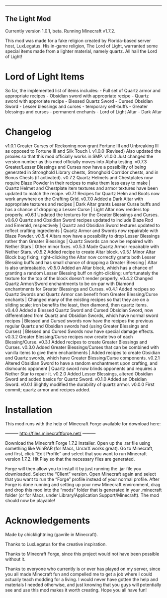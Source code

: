 --------------
The Light Mod
--------------
Currently version 1.0.1, beta. Running Minecraft v1.7.2.

This mod was made for a fake religion created by Florida-based server host, LuxLegatus. His in-game religion, The Lord of Light, warranted some special items made from a lighter material, namely quartz. All hail the Lord of Light!


Lord of Light Items
====================
So far, the implemented list of items includes:
	- Full set of Quartz armor and appropriate recipes
	- Obsidian sword with appropriate recipe
	- Quartz sword with approriate recipe
	- Blessed Quartz Sword
	- Cursed Obsidian Sword
	- Lesser blessings and curses - temporary self-buffs
	- Greater blessings and curses - permanent enchants
	- Lord of Light Altar
	- Dark Altar

Changelog
=========
v1.0.1 Greater Curses of Reckoning now grant Fortune III and Unbreaking III as opposed to Fortune III and Silk Touch I.
v1.0.0 (Revised) Also updated the proxies so that this mod officially works in SMP.
v1.0.0 Just changed the version number as this mod officially moves into Alpha testing.
v0.7.3 Greater/Lesser Blessings and Curses now have a possibility of being generated in Stronghold Library chests, Stronghold Corridor chests, and in Bonus Chests (if activated).
v0.7.2 Quartz Helmets and Chestplates now require Blaze Powder in their recipes to make them less easy to make | Quartz Helmet and Chestplate item textures and armor textures have been updated to match the recipe.
v0.7.1 Recipes for Quartz Helm and Boots now work anywhere on the Crafting Grid.
v0.7.0 Added a Dark Altar with appropriate textures and recipes | Dark Altar grants Lesser Curse buffs and has a chance of dropping a Lesser Curse | Light Altar now renders top properly.
v0.6.1 Updated the textures for the Greater Blessings and Curses.
v0.6.0 Quartz and Obsidian Sword recipes updated to include Blaze Rod and Emerald, respectively | Quartz and Obsidian Sword textures updated to reflect crafting ingredients | Quartz Armor and Swords now repairable with Blaze Powder.
v0.5.4 Altars now have a possibility to drop Lesser Blessings rather than Greater Blessings | Quartz Swords can now be repaired with Nether Stars | Other minor fixes.
v0.5.3 Made Quartz Armor repairable with Nether Stars.
v0.5.2 Added recipe to create Altar block.
v0.5.1 Minor Altar Block bug fixing; right-clicking the Altar now correctly grants both Lesser Blessing buffs and has small chance of dropping a Greater Blessing | Altar is also unbreakable.
v0.5.0 Added an Altar block, which has a chance of granting a random Lesser Blessing buff on right-clicking; unfortunately the texture for the top of the block doesn't render properly.
v0.4.2 Changed Quartz Armor/Sword enchantments to be on-par with Diamond enchantments for Greater Blessings and Curses.
v0.4.1 Added recipes so Quartz Swords and Quartz Armor can benefit from Greater Blessing/Curse enchants | Changed many of the existing recipes so that they are on a sliding scale; iron benefits the least, then diamond, then quartz items.
v0.4.0 Added a Blessed Quartz Sword and Cursed Obsidian Sword, now differentiated from Quartz and Obsidian Swords, which have normal sword recipes | Blessed and Cursed swords now have the recipes the previous regular Quartz and Obsidian swords had (using Greater Blessings and Curses) | Blessed and Cursed Swords now have special damage effects.
v0.3.2 Greater Blessing/Curse recipes now create two of each Blessing/Curse.
v0.3.1 Added recipes to create Greater Blessings and Curses.
v0.3.0 Added Greater Blessings/Curses that can be combined with vanilla items to give them enchantments | Added recipes to create Obsidian and Quartz swords, which have Greater Blessing/Curse components.
v0.2.1 Altered Obsidian Sword to have a random enchantment upon crafting, and dismounts opponent | Quartz sword now blinds opponents and requires a Nether Star to repair it.
v0.2.0 Added Lesser Blessings, altered Obsidian Sword and added basics for Quartz Sword.
v0.1.0 Added an Obsidian Sword.
v0.0.1 Slightly modified the durability of quartz armor.
v0.0.0 First commit; quartz armor and recipes added.


Installation
=============
This mod runs with the help of Minecraft Forge available for download here:

——— http://files.minecraftforge.net/ ———

Download the Minecraft Forge 1.7.2 Installer. Open up the .rar file using something like WinRAR (for Macs, UnrarX works great). Go to Minecraft, and first, click “Edit Profile” and select that you want to run Minecraft version 1.7.2. Hit Play so that the necessary files are generated.

Forge will then allow you to install it by just running the .jar file you downloaded. Select the “Client” version. Open Minecraft again and select that you want to run the “Forge” profile instead of your normal profile. After Forge is done running and setting up your new Minecraft environment, drag and drop this mod into the “mods” folder that is generated in your .minecraft folder (or for Macs, under Library/Application Support/Minecraft). The mod should now be playable!


Acknowledgements
=======================
Made by chicklightning (gavrile in Minecraft).

Thanks to LuxLegatus for the creative inspiration.

Thanks to Minecraft Forge, since this project would not have been possible without it.

Thanks to everyone who currently is or ever has played on my server, since you all made Minecraft fun and compelled me to get a job where I could actually teach modding for a living. I would never have gotten the help and materials I needed otherwise, and just knowing that you guys will potentially see and use this mod makes it worth creating. Hope you all have fun!
